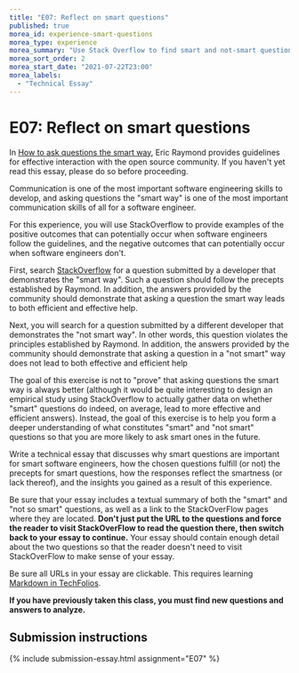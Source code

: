```yaml
---
title: "E07: Reflect on smart questions"
published: true
morea_id: experience-smart-questions
morea_type: experience
morea_summary: "Use Stack Overflow to find smart and not-smart questions"
morea_sort_order: 2
morea_start_date: "2021-07-22T23:00"
morea_labels:
  - "Technical Essay"
---
```


# E07: Reflect on smart questions

In [How to ask questions the smart way](https://wiki.c2.com/?HowToAskQuestionsTheSmartWay), Eric Raymond provides guidelines for effective interaction with the open source community. If you haven't yet read this essay, please do so before proceeding.

Communication is one of the most important software engineering skills to develop, and asking questions the "smart way" is one of the most important communication skills of all for a software engineer.

For this experience, you will use StackOverflow to provide examples of the positive outcomes that can potentially occur when software engineers follow the guidelines, and the negative outcomes that can potentially occur when software engineers don't.

First, search [StackOverflow](https://stackoverflow.com/) for a question submitted by a developer that demonstrates the "smart way".  Such a question should follow the precepts established by Raymond.  In addition, the answers provided by the community should demonstrate that asking a question the smart way leads to both efficient and effective help.

Next, you will search for a question submitted by a different developer that demonstrates the "not smart way". In other words, this question violates the principles established by Raymond.  In addition, the answers provided by the community should demonstrate that asking a question in a "not smart" way does not lead to both effective and efficient help

The goal of this exercise is not to "prove" that asking questions the smart way is always better (although it would be quite interesting to design an empirical study using StackOverflow to actually gather data on whether "smart" questions do indeed, on average, lead to more effective and efficient answers).  Instead, the goal of this exercise is to help you form a deeper understanding of what constitutes "smart" and "not smart" questions so that you are more likely to ask smart ones in the future.

Write a technical essay that discusses why smart questions are important for smart software engineers, how the chosen questions fulfill (or not) the precepts for smart questions, how the responses reflect the smartness (or lack thereof), and the insights you gained as a result of this experience.

Be sure that your essay includes a textual summary of both the "smart" and "not so smart" questions, as well as a link to the StackOverFlow pages where they are located.  **Don't just put the URL to the questions and force the reader to visit StackOverFlow to read the question there, then switch back to your essay to continue.** Your essay should contain enough detail about the two questions so that the reader doesn't need to visit StackOverFlow to make sense of your essay.

Be sure all URLs in your essay are clickable. This requires learning [Markdown in TechFolios](https://techfolios.github.io/).

**If you have previously taken this class, you must find new questions and answers to analyze.**

## Submission instructions

{% include submission-essay.html assignment="E07" %}
